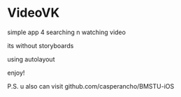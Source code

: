 # VideoVK
simple app 4 searching n watching video 

its without storyboards 

using autolayout

enjoy!

P.S. u also can visit github.com/casperancho/BMSTU-iOS
